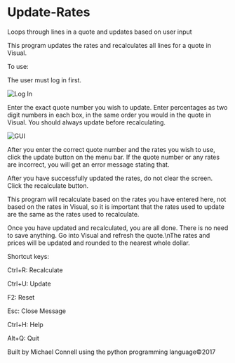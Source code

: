 # Update-Rates
Loops through lines in a quote and updates based on user input

This program updates the rates and recalculates all lines for a quote in Visual. 

To use:

The user must log in first.

![Log In](https://i.imgur.com/HNwoK0v.png)

Enter the exact quote number you wish to update.
Enter percentages as two digit numbers in each box, in the same order you would in the quote in Visual. 
You should always update before recalculating.

![GUI](https://i.imgur.com/EuaIAJy.png)

After you enter the correct quote number and the rates you wish to use, click the update button on the menu bar.
If the quote number or any rates are incorrect, you will get an error message stating that.

After you have successfully updated the rates, do not clear the screen. 
Click the recalculate button.

This program will recalculate based on the rates you have entered here, not based on the rates in Visual, so it is important that the rates used to update are the same as the rates used to recalculate.

Once you have updated and recalculated, you are all done. There is no need to save anything.
Go into Visual and refresh the quote.\nThe rates and prices will be updated and rounded to the nearest whole dollar.

Shortcut keys:

Ctrl+R: Recalculate

Ctrl+U: Update

F2: Reset

Esc: Close Message

Ctrl+H: Help

Alt+Q: Quit

Built by Michael Connell using the python programming language©2017
